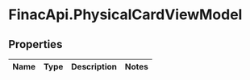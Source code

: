 # FinacApi.PhysicalCardViewModel

## Properties
Name | Type | Description | Notes
------------ | ------------- | ------------- | -------------
